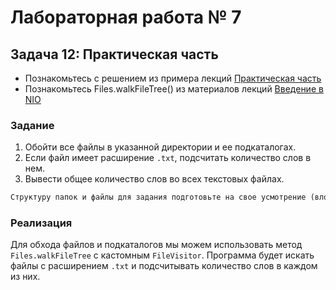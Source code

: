# Лабораторная работа № 7

## Задача 12: Практическая часть

- Познакомьтесь с решением из примера лекций [Практическая часть](..%2Flections%2FLection5_Exceptions_IO_NIO%2F%D0%9F%D1%80%D0%B0%D0%BA%D1%82%D0%B8%D1%87%D0%B5%D1%81%D0%BA%D0%B0%D1%8F%20%D1%87%D0%B0%D1%81%D1%82%D1%8C.md)
- Познакомьтесь Files.walkFileTree() из материалов лекций [Введение в NIO](..%2Flections%2FLection5_Exceptions_IO_NIO%2F%D0%92%D0%B2%D0%B5%D0%B4%D0%B5%D0%BD%D0%B8%D0%B5%20%D0%B2%20NIO.md)

### Задание

1. Обойти все файлы в указанной директории и ее подкаталогах.
2. Если файл имеет расширение `.txt`, подсчитать количество слов в нем.
3. Вывести общее количество слов во всех текстовых файлах.

```markdown
Структуру папок и файлы для задания подготовьте на свое усмотрение (вложенность 3-4 папки, в каждой по 2-3 файла)
```

### Реализация

Для обхода файлов и подкаталогов мы можем использовать метод `Files.walkFileTree` с кастомным `FileVisitor`. Программа будет искать файлы с расширением `.txt` и подсчитывать количество слов в каждом из них.
